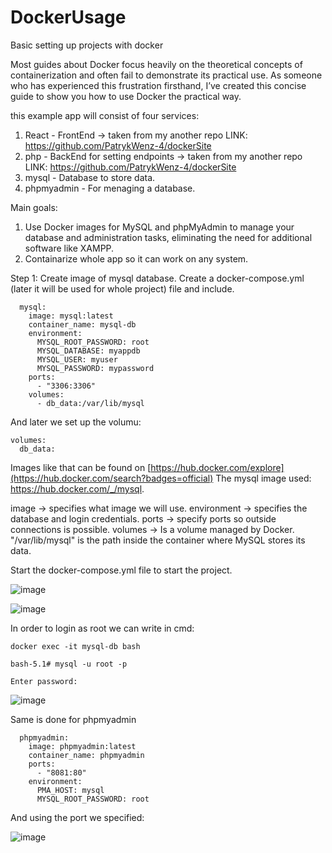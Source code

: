 # DockerUsage
Basic setting up projects with docker

Most guides about Docker focus heavily on the theoretical concepts of containerization and often fail to demonstrate its practical use. As someone who has experienced this frustration firsthand, I’ve created this concise guide to show you how to use Docker the practical way.

this example app will consist of four services:
  1. React - FrontEnd -> taken from my another repo LINK: https://github.com/PatrykWenz-4/dockerSite
  2. php - BackEnd for setting endpoints -> taken from my another repo LINK: https://github.com/PatrykWenz-4/dockerSite
  3. mysql - Database to store data.
  4. phpmyadmin - For menaging a database.

Main goals:
  1. Use Docker images for MySQL and phpMyAdmin to manage your database and administration tasks, eliminating the need for additional software like XAMPP.
  2. Containarize whole app so it can work on any system.

Step 1:
Create image of mysql database.
Create a docker-compose.yml (later it will be used for whole project) file and include.

```
  mysql:
    image: mysql:latest
    container_name: mysql-db
    environment:
      MYSQL_ROOT_PASSWORD: root
      MYSQL_DATABASE: myappdb
      MYSQL_USER: myuser
      MYSQL_PASSWORD: mypassword
    ports:
      - "3306:3306"
    volumes:
      - db_data:/var/lib/mysql
```
And later we set up the volumu:
```
volumes:
  db_data:
```

Images like that can be found on [https://hub.docker.com/explore](https://hub.docker.com/search?badges=official)
The mysql image used: https://hub.docker.com/_/mysql.

image -> specifies what image we will use.
environment -> specifies the database and login credentials.
ports -> specify ports so outside connections is possible.
volumes -> Is a volume managed by Docker. "/var/lib/mysql" is the path inside the container where MySQL stores its data.


Start the docker-compose.yml file to start the project.

![image](https://github.com/user-attachments/assets/55f8028a-5deb-472b-b6c0-85789c985a4a)


![image](https://github.com/user-attachments/assets/6d550d39-2db0-4c3e-9e09-577e56291870)

In order to login as root we can write in cmd:
```
docker exec -it mysql-db bash

bash-5.1# mysql -u root -p

Enter password:
```
![image](https://github.com/user-attachments/assets/4edfed5f-df1e-4781-b107-94f800c00851)


Same is done for phpmyadmin

```
  phpmyadmin:
    image: phpmyadmin:latest
    container_name: phpmyadmin
    ports:
      - "8081:80"
    environment:
      PMA_HOST: mysql
      MYSQL_ROOT_PASSWORD: root
```

And using the port we specified:

![image](https://github.com/user-attachments/assets/8c5a3fce-6b82-4248-b747-6ec35c8b2c95)




